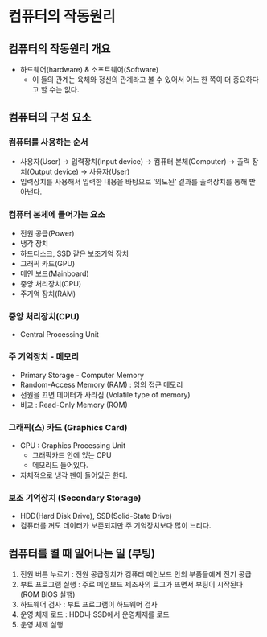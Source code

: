 # 컴퓨터의 작동원리

## 컴퓨터의 작동원리 개요

- 하드웨어(hardware) & 소프트웨어(Software)
  - 이 둘의 관계는 육체와 정신의 관계라고 볼 수 있어서 어느 한 쪽이 더 중요하다고 할 수는 없다.

## 컴퓨터의 구성 요소

### 컴퓨터를 사용하는 순서

- 사용자(User) → 입력장치(Input device) → 컴퓨터 본체(Computer) → 출력 장치(Output device) → 사용자(User)
- 입력장치를 사용해서 입력한 내용을 바탕으로 ‘의도된’ 결과를 출력장치를 통해 받아낸다.

### 컴퓨터 본체에 들어가는 요소

- 전원 공급(Power)
- 냉각 장치
- 하드디스크, SSD 같은 보조기억 장치
- 그래픽 카드(GPU)
- 메인 보드(Mainboard)
- 중앙 처리장치(CPU)
- 주기억 장치(RAM)

### 중앙 처리장치(CPU)

- Central Processing Unit

### 주 기억장치 - 메모리

- Primary Storage - Computer Memory
- Random-Access Memory (RAM) : 임의 접근 메모리
- 전원을 끄면 데이터가 사라짐 (Volatile type of memory)
- 비교 : Read-Only Memory (ROM)

### 그래픽(스) 카드 (Graphics Card)

- GPU : Graphics Processing Unit
  - 그래픽카드 안에 있는 CPU
  - 메모리도 들어있다.
- 자체적으로 냉각 펜이 들어있곤 한다.

### 보조 기억장치 (Secondary Storage)

- HDD(Hard Disk Drive), SSD(Solid-State Drive)
- 컴퓨터를 꺼도 데이터가 보존되지만 주 기억장치보다 많이 느리다.

## 컴퓨터를 켤 때 일어나는 일 (부팅)

1. 전원 버튼 누르기 : 전원 공급장치가 컴퓨터 메인보드 안의 부품들에게 전기 공급
2. 부트 프로그램 실행 : 주로 메인보드 제조사의 로고가 뜨면서 부팅이 시작된다 (ROM BIOS 실행)
3. 하드웨어 검사 : 부트 프로그램이 하드웨어 검사
4. 운영 체제 로드 : HDD나 SSD에서 운영체제를 로드
5. 운영 체제 실행
